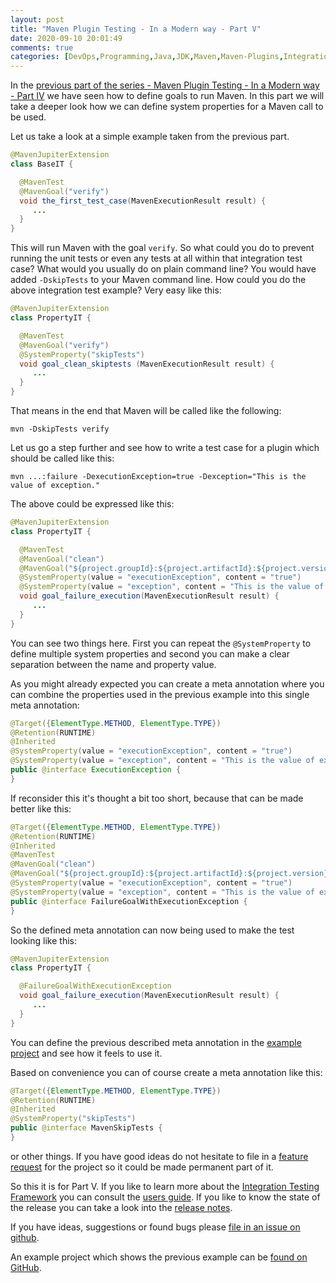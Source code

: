 ```yaml
---
layout: post
title: "Maven Plugin Testing - In a Modern way - Part V"
date: 2020-09-10 20:01:49
comments: true
categories: [DevOps,Programming,Java,JDK,Maven,Maven-Plugins,Integration Testing Framework]
---
```

In the [previous part of the series - Maven Plugin Testing - In a Modern way - Part IV](https://blog.soebes.de/blog/2020/08/30/itf-part-iv/)
we have seen how to define goals to run Maven. In this part we will take a 
deeper look how we can define system properties for a Maven call to be used.

Let us take a look at a simple example taken from the previous part.
```java
@MavenJupiterExtension
class BaseIT {

  @MavenTest
  @MavenGoal("verify")
  void the_first_test_case(MavenExecutionResult result) {
     ...
  }
}
```
This will run Maven with the goal `verify`. So what could you do to prevent
running the unit tests or even any tests at all within that integration test case? 
What would you usually do on plain command line? You would have added `-DskipTests` 
to your Maven command line. How could you do the above integration test example? 
Very easy like this:
```java
@MavenJupiterExtension
class PropertyIT {

  @MavenTest
  @MavenGoal("verify")
  @SystemProperty("skipTests")
  void goal_clean_skiptests (MavenExecutionResult result) {
     ...
  }
}
```
That means in the end that Maven will be called like the following:
```
mvn -DskipTests verify
```
Let us go a step further and see how to write a test case for a plugin which should be 
called like this:
```
mvn ...:failure -DexecutionException=true -Dexception="This is the value of exception."
``` 
The above could be expressed like this:
```java
@MavenJupiterExtension
class PropertyIT {

  @MavenTest
  @MavenGoal("clean")
  @MavenGoal("${project.groupId}:${project.artifactId}:${project.version}:failure")
  @SystemProperty(value = "executionException", content = "true")
  @SystemProperty(value = "exception", content = "This is the value of exception.")
  void goal_failure_execution(MavenExecutionResult result) {
     ...
  }
}
```
You can see two things here. First you can repeat the `@SystemProperty` to define
multiple system properties and second you can make a clear separation between
the name and property value.

As you might already expected you can create a meta annotation where you can 
combine the properties used in the previous example into this single meta
annotation: 
```java
@Target({ElementType.METHOD, ElementType.TYPE})
@Retention(RUNTIME)
@Inherited
@SystemProperty(value = "executionException", content = "true")
@SystemProperty(value = "exception", content = "This is the value of exception.")
public @interface ExecutionException {
}
```
If reconsider this it's thought a bit too short, because that can be made better like this:
```java
@Target({ElementType.METHOD, ElementType.TYPE})
@Retention(RUNTIME)
@Inherited
@MavenTest
@MavenGoal("clean")
@MavenGoal("${project.groupId}:${project.artifactId}:${project.version}:failure")
@SystemProperty(value = "executionException", content = "true")
@SystemProperty(value = "exception", content = "This is the value of exception.")
public @interface FailureGoalWithExecutionException {
}
```
So the defined meta annotation can now being used to make the test looking like this:
```java
@MavenJupiterExtension
class PropertyIT {

  @FailureGoalWithExecutionException
  void goal_failure_execution(MavenExecutionResult result) {
     ...
  }
}
```
You can define the previous described meta annotation in the [example project][example-v] 
and see how it feels to use it.

Based on convenience you can of course create a meta annotation like this:
```java
@Target({ElementType.METHOD, ElementType.TYPE})
@Retention(RUNTIME)
@Inherited
@SystemProperty("skipTests")
public @interface MavenSkipTests {
}
```
or other things. If you have good ideas do not hesitate to file in a [feature request][issue]
for the project so it could be made permanent part of it.

So this it is for Part V. If you like to learn more about the [Integration Testing Framework][itf] 
you can consult the [users guide][users-guide]. If you like to know the state of the release you 
can take a look into the [release notes][release-notes].

If you have ideas, suggestions or found bugs please [file in an issue on github][issue].

An example project which shows the previous example can be [found on GitHub][example-v].

<!-- 
Part V:
 - System Properties via @SystemProperty
 - Singly property
 - Multiple properties
 - Meta annotation
 - @MavenSkipTest (meta annotation)
 
Part X:
 - Maven Profiles
 - Single profile
 - Multiple profiles
 - Meta annotation

Part V:
 - Grouping Test Cases
   - Nested classes
 - common local cache
 - Predefined repository content

Part IV:
 - Profiles on interface level.
 - Goals on interface level.
 - Options on interface level? (reconsider?)

XXX
 - Executing on different platforms (Enabled/Disabled)
 - Execution on different JDK versions (Enabled/Disabled)
 - Executing different Maven versions? (check this?)

Part X+2:
 - Single Project with several executions

Part X+3:
 - Checking JAR/WAR content.
 - Parallelization of IT's.
 
 -->





[issue]: https://github.com/khmarbaise/maven-it-extension/issues
[users-guide]: https://khmarbaise.github.io/maven-it-extension/itf-documentation/usersguide/usersguide.html
[release-notes]: https://khmarbaise.github.io/maven-it-extension/itf-documentation/release-notes/release-notes.html
[background]: https://khmarbaise.github.io/maven-it-extension/itf-documentation/background/background.html
[itf]: https://github.com/khmarbaise/maven-it-extension
[junit-jupiter]: https://junit.org/junit5/docs/current/user-guide/
[junit-jupiter-extension]: https://junit.org/junit5/docs/current/user-guide/#extensions
[assertj]: https://assertj.github.io/doc/
[maven-failsafe-plugin]: https://maven.apache.org/surefire/maven-failsafe-plugin/index.html
[maven]: https://maven.apache.org
[containssubsequence]: https://www.javadoc.io/doc/org.assertj/assertj-core/latest/org/assertj/core/api/ListAssert.html#containsSubsequence(ELEMENT...)
[mavenexecutionresult]: https://javadoc.io/doc/com.soebes.itf.jupiter.extension/itf-extension-maven/latest/com/soebes/itf/jupiter/maven/MavenExecutionResult.html
[example-v]: https://github.com/khmarbaise/itf-example-article-part-v
[lifecycle]: https://maven.apache.org/guides/introduction/introduction-to-the-lifecycle.html